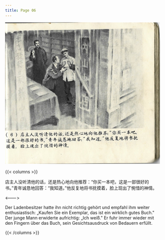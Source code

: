 ```yaml
---
title: Page 06
---
```


![luxun front](../../../images/luxun/MaiShuDeGuShi/7-page-00001.jpg)

{{< columns >}}

店主人没听清他的话，还是热心地向他推荐：“你买一本吧，这是一部很好的书。”青年诚恳地回答：“我知道。”他反复地将书抚摸着，脸上现出了惋惜的神情。

<--->

Der Ladenbesitzer hatte ihn nicht richtig gehört und empfahl ihm weiter enthusiastisch: „Kaufen Sie ein Exemplar, das ist ein wirklich gutes Buch." Der junge Mann erwiderte aufrichtig: „Ich weiß." Er fuhr immer wieder mit den Fingern über das Buch, sein Gesichtsausdruck von Bedauern erfüllt.

{{< /columns >}}